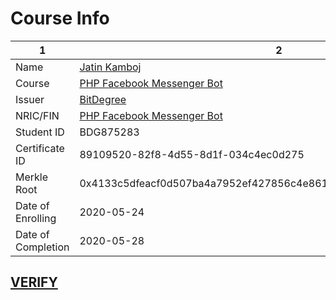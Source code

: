 # Course Info
1 | 2 
--- | ---
Name | [Jatin Kamboj](https://www.bitdegree.org/user/jatin-kamboj875283/certificates)
Course | [PHP Facebook Messenger Bot](https://www.bitdegree.org/user/course/php-facebook-messenger-bot)
Issuer | [BitDegree](https://www.bitdegree.org/)
NRIC/FIN | [PHP Facebook Messenger Bot](https://www.bitdegree.org/user/course/php-facebook-messenger-bot)
Student ID | BDG875283
Certificate ID | 89109520-82f8-4d55-8d1f-034c4ec0d275
Merkle Root | 0x4133c5dfeacf0d507ba4a7952ef427856c4e86136adc5a623ff0aa9080cb3307
Date of Enrolling | 2020-05-24
Date of Completion | 2020-05-28

## [VERIFY](https://www.bitdegree.org/certificates/89109520-82f8-4d55-8d1f-034c4ec0d275) 

